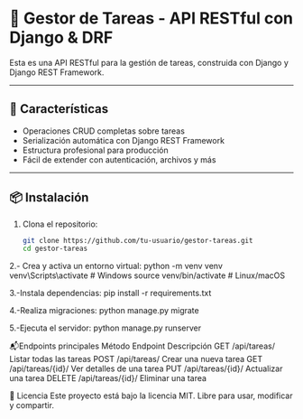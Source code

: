 # 🧠 Gestor de Tareas - API RESTful con Django & DRF

Esta es una API RESTful para la gestión de tareas, construida con Django y Django REST Framework.

---

## 🚀 Características

- Operaciones CRUD completas sobre tareas
- Serialización automática con Django REST Framework
- Estructura profesional para producción
- Fácil de extender con autenticación, archivos y más

---

## 📦 Instalación

1. Clona el repositorio:
   ```bash
   git clone https://github.com/tu-usuario/gestor-tareas.git
   cd gestor-tareas

2.- Crea y activa un entorno virtual:
    python -m venv venv
    venv\Scripts\activate  # Windows
    source venv/bin/activate  # Linux/macOS

3.-Instala dependencias:
    pip install -r requirements.txt 

4.-Realiza migraciones:
    python manage.py migrate

5.-Ejecuta el servidor:
    python manage.py runserver

📬Endpoints principales
Método	Endpoint	Descripción
GET	/api/tareas/	Listar todas las tareas
POST	/api/tareas/	Crear una nueva tarea
GET	/api/tareas/{id}/	Ver detalles de una tarea
PUT	/api/tareas/{id}/	Actualizar una tarea
DELETE	/api/tareas/{id}/	Eliminar una tarea


📄 Licencia
Este proyecto está bajo la licencia MIT. Libre para usar, modificar y compartir.